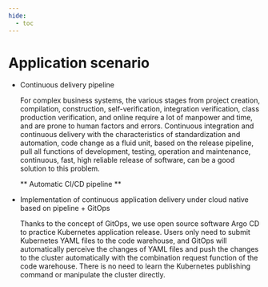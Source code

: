 ```yaml
---
hide:
  - toc
---
```


# Application scenario

- Continuous delivery pipeline

    For complex business systems, the various stages from project creation, compilation, construction, self-verification, integration verification, class production verification, and online require a lot of manpower and time, and are prone to human factors and errors. Continuous integration and continuous delivery with the characteristics of standardization and automation, code change as a fluid unit, based on the release pipeline, pull all functions of development, testing, operation and maintenance, continuous, fast, high reliable release of software, can be a good solution to this problem.

    ** Automatic CI/CD pipeline **

    <!--![]()screenshots-->

- Implementation of continuous application delivery under cloud native based on pipeline + GitOps

    Thanks to the concept of GitOps, we use open source software Argo CD to practice Kubernetes application release. Users only need to submit Kubernetes YAML files to the code warehouse, and GitOps will automatically perceive the changes of YAML files and push the changes to the cluster automatically with the combination request function of the code warehouse. There is no need to learn the Kubernetes publishing command or manipulate the cluster directly.

    <!--![]()screenshots-->
